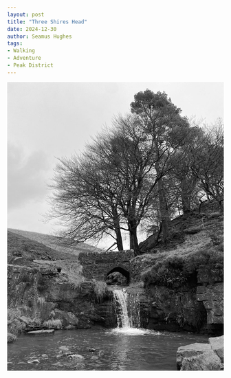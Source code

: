 ```yaml
---
layout: post
title: "Three Shires Head"
date: 2024-12-30
author: Seamus Hughes
tags:
- Walking
- Adventure
- Peak District
---
```


![Waterfall and bridge at Three Shires Head](/_images/three-shires-head-waterfall.jpg)
